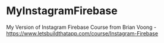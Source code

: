 # MyInstagramFirebase
My Version of Instagram Firebase Course from Brian Voong - https://www.letsbuildthatapp.com/course/Instagram-Firebase

